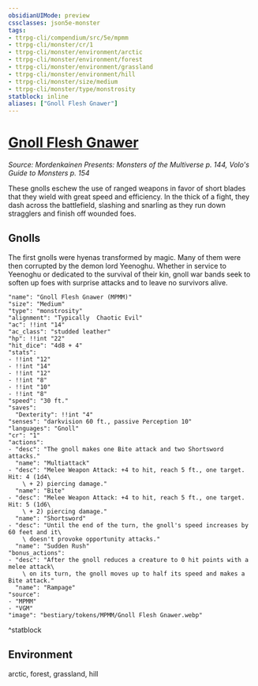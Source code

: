 ```yaml
---
obsidianUIMode: preview
cssclasses: json5e-monster
tags:
- ttrpg-cli/compendium/src/5e/mpmm
- ttrpg-cli/monster/cr/1
- ttrpg-cli/monster/environment/arctic
- ttrpg-cli/monster/environment/forest
- ttrpg-cli/monster/environment/grassland
- ttrpg-cli/monster/environment/hill
- ttrpg-cli/monster/size/medium
- ttrpg-cli/monster/type/monstrosity
statblock: inline
aliases: ["Gnoll Flesh Gnawer"]
---
```

# [Gnoll Flesh Gnawer](3-Compendium\CLI\bestiary\monstrosity/gnoll-flesh-gnawer-mpmm.md)
*Source: Mordenkainen Presents: Monsters of the Multiverse p. 144, Volo's Guide to Monsters p. 154*  

These gnolls eschew the use of ranged weapons in favor of short blades that they wield with great speed and efficiency. In the thick of a fight, they dash across the battlefield, slashing and snarling as they run down stragglers and finish off wounded foes.

## Gnolls

The first gnolls were hyenas transformed by magic. Many of them were then corrupted by the demon lord Yeenoghu. Whether in service to Yeenoghu or dedicated to the survival of their kin, gnoll war bands seek to soften up foes with surprise attacks and to leave no survivors alive.

```statblock
"name": "Gnoll Flesh Gnawer (MPMM)"
"size": "Medium"
"type": "monstrosity"
"alignment": "Typically  Chaotic Evil"
"ac": !!int "14"
"ac_class": "studded leather"
"hp": !!int "22"
"hit_dice": "4d8 + 4"
"stats":
- !!int "12"
- !!int "14"
- !!int "12"
- !!int "8"
- !!int "10"
- !!int "8"
"speed": "30 ft."
"saves":
  "Dexterity": !!int "4"
"senses": "darkvision 60 ft., passive Perception 10"
"languages": "Gnoll"
"cr": "1"
"actions":
- "desc": "The gnoll makes one Bite attack and two Shortsword attacks."
  "name": "Multiattack"
- "desc": "Melee Weapon Attack: +4 to hit, reach 5 ft., one target. Hit: 4 (1d4\
    \ + 2) piercing damage."
  "name": "Bite"
- "desc": "Melee Weapon Attack: +4 to hit, reach 5 ft., one target. Hit: 5 (1d6\
    \ + 2) piercing damage."
  "name": "Shortsword"
- "desc": "Until the end of the turn, the gnoll's speed increases by 60 feet and it\
    \ doesn't provoke opportunity attacks."
  "name": "Sudden Rush"
"bonus_actions":
- "desc": "After the gnoll reduces a creature to 0 hit points with a melee attack\
    \ on its turn, the gnoll moves up to half its speed and makes a Bite attack."
  "name": "Rampage"
"source":
- "MPMM"
- "VGM"
"image": "bestiary/tokens/MPMM/Gnoll Flesh Gnawer.webp"
```
^statblock

## Environment

arctic, forest, grassland, hill